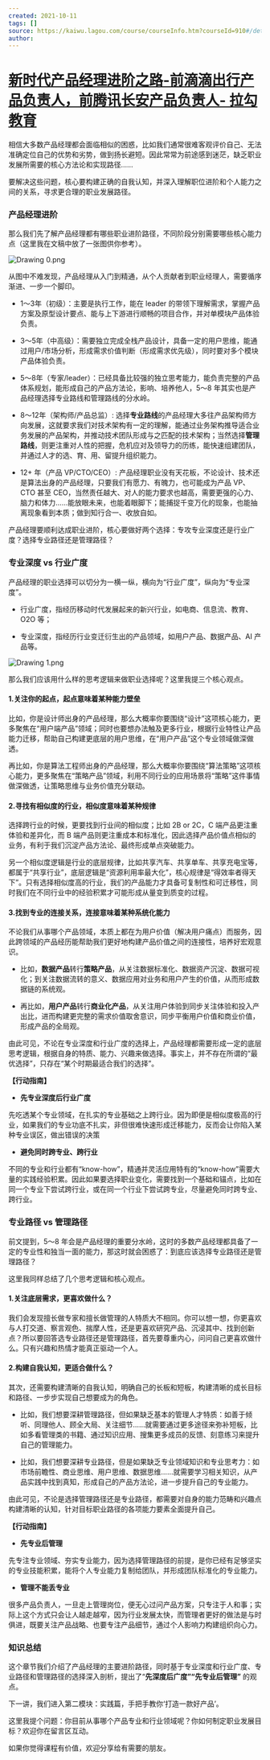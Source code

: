 ```yaml
---
created: 2021-10-11
tags: []
source: https://kaiwu.lagou.com/course/courseInfo.htm?courseId=910#/detail/pc?id=7488
author: 
---
```


# [新时代产品经理进阶之路-前滴滴出行产品负责人，前腾讯长安产品负责人- 拉勾教育](https://kaiwu.lagou.com/course/courseInfo.htm?courseId=910#/detail/pc?id=7488)


相信大多数产品经理都会面临相似的困惑，比如我们通常很难客观评价自己、无法准确定位自己的优势和劣势，做到扬长避短。因此常常为前途感到迷茫，缺乏职业发展所需要的核心方法论和实现路径……

要解决这些问题，核心要构建正确的自我认知，并深入理解职位进阶和个人能力之间的关系，寻求更合理的职业发展路径。

### 产品经理进阶

那么我们先了解产品经理都有哪些职业进阶路径，不同阶段分别需要哪些核心能力点（这里我在文稿中放了一张图供你参考）。

![Drawing 0.png](https://s0.lgstatic.com/i/image6/M00/41/92/CioPOWCsuoOANroXAABmLj7X_eM992.png)

从图中不难发现，产品经理从入门到精通，从个人贡献者到职业经理人，需要循序渐进、一步一个脚印。

-   1～3年（初级）：主要是执行工作，能在 leader 的带领下理解需求，掌握产品方案及原型设计要点、能与上下游进行顺畅的项目合作，并对单模块产品体验负责。
    
-   3～5年（中高级）：需要独立完成全栈产品设计，具备一定的用户思维，能通过用户/市场分析，形成需求价值判断（形成需求优先级），同时要对多个模块产品体验负责。
    
-   5～8年（专家/leader）：已经具备比较强的独立思考能力，能负责完整的产品体系规划，能形成自己的产品方法论，影响、培养他人，5～8 年其实也是产品经理选择专业路线和管理路线的分水岭。
    
-   8～12年（架构师/产品总监）: 选择**专业路线**的产品经理大多往产品架构师方向发展，这就要求我们对技术架构有一定的理解，能通过业务架构推导适合业务发展的产品架构，并推动技术团队形成与之匹配的技术架构；当然选择**管理路线**，则更注重对人性的把握，危机应对及领导力的历练，能快速组建团队，并通过人才的选、育、用、留提升组织能力。
    
-   12+ 年（产品 VP/CTO/CEO）: 产品经理职业没有天花板，不论设计、技术还是算法出身的产品经理，只要我们有愿力、有魄力，也可能成为产品 VP、CTO 甚至 CEO，当然责任越大、对人的能力要求也越高，需要更强的心力、脑力和体力……能放眼未来，也能着眼脚下；能捕捉千变万化的现象，也能抽离现象看到本质；做到知行合一、收放自如。
    

产品经理要顺利达成职业进阶，核心要做好两个选择：专攻专业深度还是行业广度？选择专业路径还是管理路径？

### 专业深度 vs 行业广度

产品经理的职业选择可以切分为一横一纵，横向为“行业广度”，纵向为“专业深度”。

-   行业广度，指经历移动时代发展起来的新兴行业，如电商、信息流、教育、O2O 等；
    
-   专业深度，指经历行业变迁衍生出的产品领域，如用户产品、数据产品、AI 产品等。
    

![Drawing 1.png](https://s0.lgstatic.com/i/image6/M01/41/89/Cgp9HWCsuo2AdV37AABcIn_QP1I071.png)

那么我们应该用什么样的思考逻辑来做职业选择呢？这里我提三个核心观点。

#### 1.关注你的起点，起点意味着某种能力壁垒

比如，你是设计师出身的产品经理，那么大概率你要围绕“设计”这项核心能力，更多聚焦在“用户端产品”领域；同时也要想办法触及更多行业，根据行业特性让产品能力迁移，帮助自己构建更底层的用户思维，在“用户产品”这个专业领域做深做透。

再比如，你是算法工程师出身的产品经理，那么大概率你要围绕“算法策略”这项核心能力，更多聚焦在“策略产品”领域，利用不同行业的应用场景将“策略”这件事情做深做透，让策略思维与业务价值充分联动。

#### 2.寻找有相似度的行业，相似度意味着某种规律

选择跨行业的时候，更要找到行业间的相似度；比如 2B or 2C，C 端产品更注重体验和差异化，而 B 端产品则更注重成本和标准化，因此选择产品价值点相似的业务，有利于我们沉淀产品方法论、最终形成单点突破能力。

另一个相似度逻辑是行业的底层规律，比如共享汽车、共享单车、共享充电宝等，都属于“共享行业”，底层逻辑是“资源利用率最大化”，核心规律是“得效率者得天下”。只有选择相似度高的行业，我们的产品能力才具备可复制性和可迁移性，同时我们在不同行业中的经验积累才可能形成从量变到质变的过程。

#### 3.找到专业的连接关系，连接意味着某种系统化能力

不论我们从事哪个产品领域，本质上都在为用户价值（解决用户痛点）而服务，因此跨领域的产品经历能帮助我们更好地构建产品价值之间的连接性，培养好宏观意识。

-   比如，**数据产品**转行**策略产品**，从关注数据标准化、数据资产沉淀、数据可视化；到关注数据流转的意义、数据应用对业务和用户产生的价值，从而形成数据链的系统观。
    
-   再比如，**用户产品**转行**商业化产品**，从关注用户体验到同步关注体验和投入产出比，进而构建更完整的需求价值取舍意识，同步平衡用户价值和商业价值，形成产品的全局观。
    

由此可见，不论在专业深度和行业广度的选择上，产品经理都需要形成一定的底层思考逻辑，根据自身的特质、能力、兴趣来做选择。事实上，并不存在所谓的“最优选择”，只存在“某个时期最适合我们的选择”。

**【行动指南】**

-   **先专业深度后行业广度**
    

先吃透某个专业领域，在扎实的专业基础之上跨行业。因为即便是相似度极高的行业，如果我们的专业功底不扎实，非但很难快速形成迁移能力，反而会让你陷入某种专业误区，做出错误的决策

-   **避免同时跨专业、跨行业**
    

不同的专业和行业都有“know-how”，精通并灵活应用特有的“know-how”需要大量的实践经验积累。因此如果要选择职业变化，需要找到一个基础和锚点，比如在同一个专业下尝试跨行业，或在同一个行业下尝试跨专业，尽量避免同时跨专业、跨行业。

### 专业路径 vs 管理路径

前文提到，5～8 年会是产品经理的重要分水岭，这时的多数产品经理都具备了一定的专业性和独当一面的能力，那这时就会困惑了：到底应该选择专业路径还是管理路径？

这里我同样总结了几个思考逻辑和核心观点。

#### 1.关注底层需求，更喜欢做什么？

我们会发现擅长做专家和擅长做管理的人特质大不相同。你可以想一想，你更喜欢与人打交道、察言观色、揣摩人性，还是更喜欢研究产品、沉浸其中、找到创新点？所以要回答选专业路径还是管理路径，首先要尊重内心，问问自己更喜欢做什么。只有兴趣和热情才能真正驱动一个人。

#### 2.构建自我认知，更适合做什么？

其次，还需要构建清晰的自我认知，明确自己的长板和短板，构建清晰的成长目标和路径、一步步实现自己想要成为的角色。

-   比如，我们想要深耕管理路径，但如果缺乏基本的管理人才特质：如善于倾听、同理他人、顾全大局、关注细节……就需要通过更多途径来弥补短板，比如多看管理类的书籍、通过知识应用、搜集更多成员的反馈、刻意练习来提升自己的管理能力。
    
-   比如，我们想要深耕专业路径，但是如果缺乏专业领域知识和专业思考力：如市场前瞻性、商业思维、用户思维、数据思维……就需要学习相关知识，从产品实践中找到真知，形成自己的产品方法论，进一步提升自己的专业能力。
    

由此可见，不论是选择管理路径还是专业路径，都需要对自身的能力范畴和兴趣点构建清晰的认知，针对目标职业路径的各项能力要素全面提升自己。

**【行动指南】**

-   **先专业后管理**
    

先专注专业领域、夯实专业能力，因为选择管理路径的前提，是你已经有足够坚实的专业技能积累，能将个人专业能力复制给团队，并形成团队标准化的专业能力。

-   **管理不能丢专业**
    

很多产品负责人，一旦走上管理岗位，便无心过问产品方案，只专注于人和事；实际上这个方式只会让人越走越窄，因为行业发展太快，而管理者更好的做法是与时俱进，既要关注产品战略、也要专注产品细节，通过个人影响力构建组织向心力。

### 知识总结

这个章节我们介绍了产品经理的主要进阶路径，同时基于专业深度和行业广度、专业路径和管理路径的选择深入剖析，提出了“**先深度后广度”“先专业后管理”** 的观点。

下一讲，我们进入第二模块：实践篇，手把手教你‘打造一款好产品’。

这里我提个问题：你目前从事哪个产品专业和行业领域呢？你如何制定职业发展目标？欢迎你在留言区互动。

如果你觉得课程有价值，欢迎分享给有需要的朋友。

